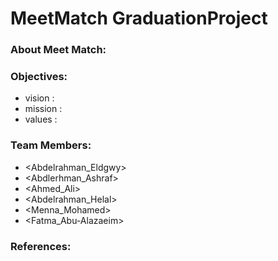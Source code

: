 # MeetMatch GraduationProject

### About Meet Match:

### Objectives:
- vision :
- mission :
- values :

### Team Members:
- <Abdelrahman_Eldgwy>
- <Abdlerhman_Ashraf>
- <Ahmed_Ali>
- <Abdelrahman_Helal>
- <Menna_Mohamed>
- <Fatma_Abu-Alazaeim>

### References: